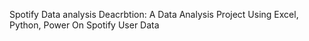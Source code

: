 Spotify Data analysis
Deacrbtion: A Data Analysis Project Using Excel, Python, Power  On Spotify User Data
